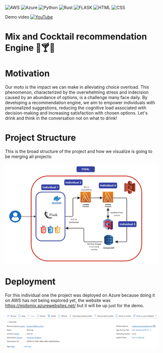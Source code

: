 ![AWS](https://img.shields.io/badge/AWS-%23FF9900.svg?style=for-the-badge&logo=amazon-aws&logoColor=white)
![Azure](https://img.shields.io/badge/azure-%230072C6.svg?style=for-the-badge&logo=microsoftazure&logoColor=white)
![Python](https://img.shields.io/badge/python-3670A0?style=for-the-badge&logo=python&logoColor=ffdd54)
![Rust](https://img.shields.io/badge/rust-%23000000.svg?style=for-the-badge&logo=rust&logoColor=white)
![FLASK](https://img.shields.io/badge/Flask-000000?style=for-the-badge&logo=flask&logoColor=white)
![HTML](https://img.shields.io/badge/HTML5-E34F26?style=for-the-badge&logo=html5&logoColor=white)
![CSS](https://img.shields.io/badge/CSS-239120?&style=for-the-badge&logo=css3&logoColor=white)

<div align="left"> 

Demo video  [![YouTube](https://img.shields.io/badge/YouTube-%23FF0000.svg?style=for-the-badge&logo=YouTube&logoColor=white)](https://youtu.be/31c-DYnYhQ4)

</div>


 

# Mix and Cocktail recommendation Engine 🍷🍸🍹

# Motivation

Our moto is the impact we can make in alleviating choice overload. This phenomenon, characterized by the overwhelming stress and indecision caused by an abundance of options, is a challenge many face daily. By developing a recommendation engine, we aim to empower individuals with personalized suggestions, reducing the cognitive load associated with decision-making and increasing satisfaction with chosen options. Let's drink and think in the conversation not on what to drink!

# Project Structure

This is the broad structure of the project and how we visualize is going to be merging all projects:

![structure](static/images/structure.png)

# Deployment

For this individual one the project was deployed on Azure because doing it on AWS has not being explored yet, the website was https://midsmix.azurewebsites.net/ but it will be up just for the demo.

![webapp](static/images/webapp.png)

